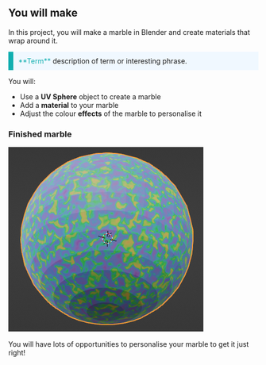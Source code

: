## You will make

In this project, you will make a marble in Blender and create materials that wrap around it.

<p style="border-left: solid; border-width:10px; border-color: #0faeb0; background-color: aliceblue; padding: 10px;">
<span style="color: #0faeb0">**Term**</span> description of term or interesting phrase.
</p>

You will:
+ Use a **UV Sphere** object to create a marble
+ Add a **material** to your marble
+ Adjust the colour **effects** of the marble to personalise it

### Finished marble

![A finished marble in Blender.](images/step4-output.png)

You will have lots of opportunities to personalise your marble to get it just right!

